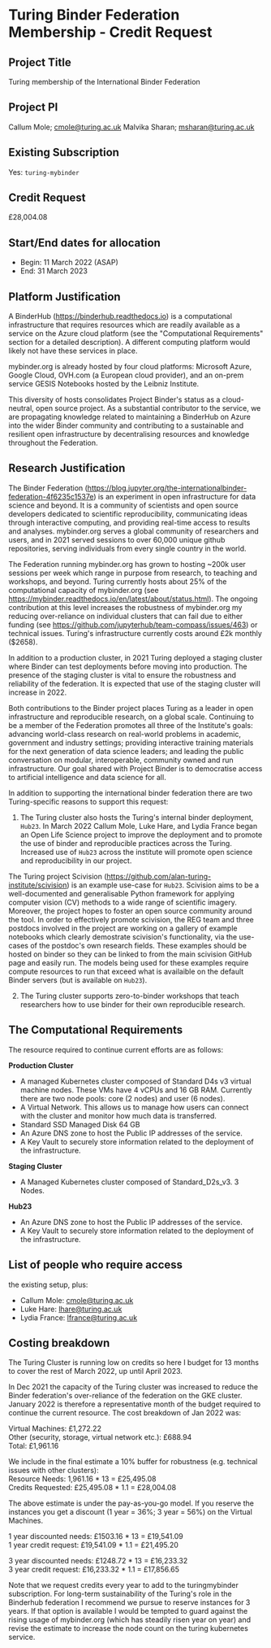 # Turing Binder Federation Membership - Credit Request

## Project Title

Turing membership of the International Binder Federation

## Project PI

Callum Mole; cmole@turing.ac.uk
Malvika Sharan; msharan@turing.ac.uk

## Existing Subscription

Yes: `turing-mybinder`

## Credit Request

£28,004.08



## Start/End dates for allocation

- Begin: 11 March 2022 (ASAP)
- End: 31 March 2023

## Platform Justification

A BinderHub (https://binderhub.readthedocs.io) is a computational infrastructure that requires resources which are readily available as a service on the Azure cloud platform (see the "Computational
Requirements" section for a detailed description). A different computing platform would likely not have these services
in place. 

mybinder.org is already hosted by four cloud platforms: Microsoft Azure, Google Cloud, OVH.com (a European cloud provider), and an on-prem service GESIS Notebooks hosted by the Leibniz Institute.

This diversity of hosts consolidates Project Binder's status as a cloud-neutral, open source project. As a substantial contributor to the service, we are propagating knowledge related to maintaining a BinderHub on Azure into the wider Binder community and contributing to a sustainable and resilient open infrastructure by decentralising resources and knowledge throughout the Federation.

## Research Justification

The Binder Federation (https://blog.jupyter.org/the-internationalbinder-federation-4f6235c1537e) is an experiment in open infrastructure for data science and beyond. It is a community of scientists and open source developers dedicated to scientific reproducibility, communicating ideas through interactive computing, and providing real-time access to results and analyses. mybinder.org serves a global community of researchers and users, and in 2021 served sessions to over 60,000 unique github repositories, serving individuals from every single country in the world.

The Federation running mybinder.org has grown to hosting ~200k user sessions per week which range in purpose from research, to teaching and workshops, and beyond. Turing currently hosts about 25% of the computational capacity of mybinder.org (see https://mybinder.readthedocs.io/en/latest/about/status.html). The ongoing contribution at this level increases the robustness of mybinder.org my reducing over-reliance on individual clusters that can fail due to either funding (see https://github.com/jupyterhub/team-compass/issues/463) or technical issues. Turing's infrastructure currently costs around £2k monthly ($2658). 

In addition to a production cluster, in 2021 Turing deployed a staging cluster where Binder can test deployments before moving into production. The presence of the staging cluster is vital to ensure the robustness and reliability of the federation. It is expected that use of the staging cluster will increase in 2022. 

Both contributions to the Binder project places Turing as a leader in open infrastructure and reproducible research, on a global scale. Continuing to be a member of the Federation promotes all three of the Institute's goals: advancing world-class research on real-world problems in academic, government and industry settings; providing interactive training materials for the next generation of data science leaders; and leading the public conversation on modular, interoperable, community owned and run infrastructure. Our goal shared with Project Binder is to democratise access to artificial intelligence and data science for all.


In addition to supporting the international binder federation there are two Turing-specific reasons to support this request:

1) The Turing cluster also hosts the Turing's internal binder deployment, `Hub23`. In March 2022 Callum Mole, Luke Hare, and Lydia France began an Open Life Science project to improve the deployment and to promote the use of binder and reproducible practices across the Turing. Increased use of `Hub23` across the institute will promote open science and reproducibility in our project. 
 
The Turing project Scivision (https://github.com/alan-turing-institute/scivision) is an example use-case for `Hub23`. Scivision aims to be a well-documented and generalisable Python framework for applying computer vision (CV) methods to a wide range of scientific imagery. Moreover, the project hopes to foster an open source community around the tool. In order to effectively promote scivision, the REG team and three postdocs involved in the project are working on a gallery of example notebooks which clearly demostrate scivision's functionality, via the use-cases of the postdoc's own research fields. These examples should be hosted on binder so they can be linked to from the main scivision GitHub page and easily run. The models being used for these examples require compute resources to run that exceed what is availaible on the default Binder servers (but is available on `Hub23`).
    
2) The Turing cluster supports zero-to-binder workshops that teach researchers how to use binder for their own reproducible research.

## The Computational Requirements

The resource required to continue current efforts are as follows:

**Production Cluster**
-  A managed Kubernetes cluster composed of Standard D4s v3 virtual machine nodes. These VMs have 4 vCPUs and 16 GB RAM. Currently there are two node pools: core (2 nodes) and user (6 nodes). 
- A Virtual Network. This allows us to manage how users can connect with the cluster and monitor how much data is transferred.
- Standard SSD Managed Disk 64 GB
- An Azure DNS zone to host the Public IP addresses of the service.
- A Key Vault to securely store information related to the deployment of the infrastructure.

**Staging Cluster**
- A Managed Kubernetes cluster composed of Standard_D2s_v3. 3 Nodes.

**Hub23**
- An Azure DNS zone to host the Public IP addresses of the service.
- A Key Vault to securely store information related to the deployment of the infrastructure.


## List of people who require access

the existing setup, plus:
- Callum Mole: cmole@turing.ac.uk
- Luke Hare: lhare@turing.ac.uk
- Lydia France: lfrance@turing.ac.uk

## Costing breakdown

The Turing Cluster is running low on credits so here I budget for 13 months to cover the rest of March 2022, up until April 2023. 

In Dec 2021 the capacity of the Turing cluster was increased to reduce the Binder federation's over-reliance of the federation on the GKE cluster. January 2022 is therefore a representative month of the budget required to continue the current resource. The cost breakdown of Jan 2022 was:

Virtual Machines: £1,272.22   
Other (security, storage, virtual network etc.): £688.94     
Total: £1,961.16   

We include in the final estimate a 10% buffer for robustness (e.g. technical issues with other clusters):  
Resource Needs: 1,961.16 * 13 = £25,495.08   
Credits Requested: £25,495.08 * 1.1 = £28,004.08
 

The above estimate is under the pay-as-you-go model. If you reserve the instances you get a discount (1 year = 36%; 3 year = 56%) on the Virtual Machines. 

1 year discounted needs: £1503.16 * 13 = £19,541.09   
1 year credit request: £19,541.09 * 1.1 = £21,495.20   

3 year discounted needs: £1248.72 * 13 = £16,233.32   
3 year credit request: £16,233.32 * 1.1 = £17,856.65  

Note that we request credits every year to add to the turingmybinder subscription. For long-term sustainability of the Turing's role in the Binderhub federation I recommend we pursue to reserve instances for 3 years. If that option is available I would be tempted to guard against the rising usage of mybinder.org (which has steadily risen year on year) and revise the estimate to increase the node count on the turing kubernetes service.
